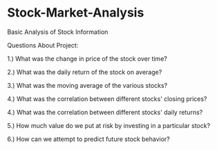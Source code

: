 # Stock-Market-Analysis
Basic Analysis of Stock Information


Questions About Project:

1.) What was the change in price of the stock over time?

2.) What was the daily return of the stock on average?

3.) What was the moving average of the various stocks?

4.) What was the correlation between different stocks' closing prices?

4.) What was the correlation between different stocks' daily returns?

5.) How much value do we put at risk by investing in a particular stock?

6.) How can we attempt to predict future stock behavior?
